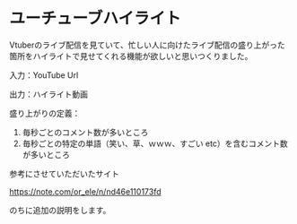 # ユーチューブハイライト

Vtuberのライブ配信を見ていて、忙しい人に向けたライブ配信の盛り上がった箇所をハイライトで見せてくれる機能が欲しいと思いつくりました。

入力：YouTube Url

出力：ハイライト動画



盛り上がりの定義：

1. 毎秒ごとのコメント数が多いところ
2. 毎秒ごとの特定の単語（笑い、草、ｗｗｗ、すごい  etc）を含むコメント数が多いところ



参考にさせていただいたサイト

https://note.com/or_ele/n/nd46e110173fd



のちに追加の説明をします。